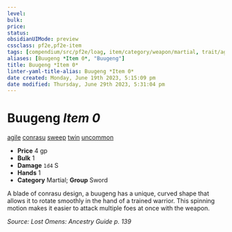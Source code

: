 ```yaml
---
level:
bulk:
price:
status:
obsidianUIMode: preview
cssclass: pf2e,pf2e-item
tags: [compendium/src/pf2e/loag, item/category/weapon/martial, trait/agile, trait/conrasu, trait/sweep, trait/twin, trait/uncommon]
aliases: [Buugeng *Item 0*, "Buugeng"]
title: Buugeng *Item 0*
linter-yaml-title-alias: Buugeng *Item 0*
date created: Monday, June 19th 2023, 5:15:09 pm
date modified: Thursday, June 29th 2023, 5:31:04 pm
---
```


# Buugeng *Item 0*

[agile](rules/traits/agile.md) [conrasu](rules/traits/conrasu-loag.md) [sweep](rules/traits/sweep.md) [twin](rules/traits/twin.md) [uncommon](rules/traits/uncommon.md)  

- **Price** 4 gp
- **Bulk** 1
- **Damage** `1d4` S
- **Hands** 1
- **Category** Martial; **Group** Sword

A blade of conrasu design, a buugeng has a unique, curved shape that allows it to rotate smoothly in the hand of a trained warrior. This spinning motion makes it easier to attack multiple foes at once with the weapon.

*Source: Lost Omens: Ancestry Guide p. 139*
